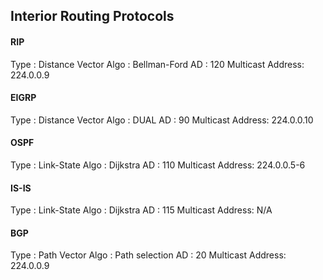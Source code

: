 ## Interior Routing Protocols

#### RIP

Type			 : Distance Vector
Algo			 : Bellman-Ford
AD   			 : 120
Multicast Address: 224.0.0.9

#### EIGRP

Type			 : Distance Vector
Algo			 : DUAL
AD  			 : 90
Multicast Address: 224.0.0.10

#### OSPF

Type			 : Link-State
Algo			 : Dijkstra
AD      		 : 110
Multicast Address: 224.0.0.5-6

#### IS-IS

Type			 : Link-State
Algo			 : Dijkstra
AD      		 : 115
Multicast Address: N/A 

#### BGP

Type			 : Path Vector
Algo			 : Path selection
AD      		 : 20
Multicast Address: 224.0.0.9